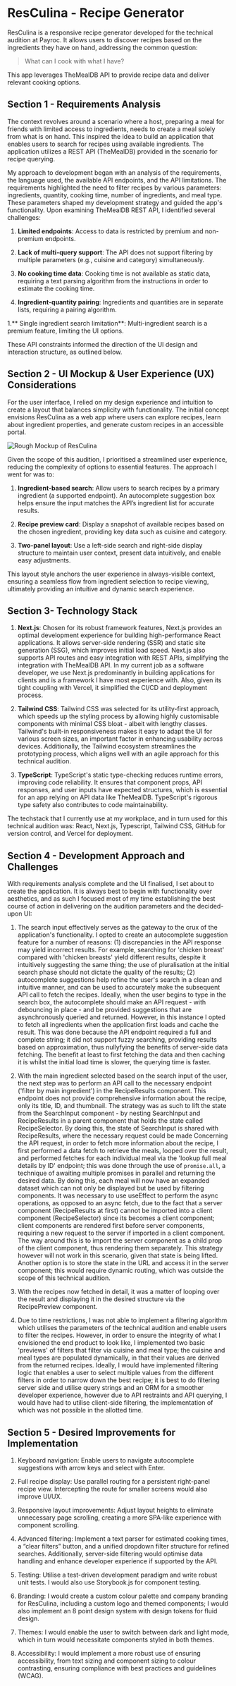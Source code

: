 # ResCulina - Recipe Generator

ResCulina is a responsive recipe generator developed for the technical audition at Payroc. It allows users to discover recipes based on the ingredients they have on hand, addressing the common question:

> What can I cook with what I have?

This app leverages TheMealDB API to provide recipe data and deliver relevant cooking options.

## Section 1 - Requirements Analysis

The context revolves around a scenario where a host, preparing a meal for friends with limited access to ingredients, needs to create a meal solely from what is on hand. This inspired the idea to build an application that enables users to search for recipes using available ingredients. The application utilizes a REST API (TheMealDB) provided in the scenario for recipe querying.

My approach to development began with an analysis of the requirements, the language used, the available API endpoints, and the API limitations. The requirements highlighted the need to filter recipes by various parameters: ingredients, quantity, cooking time, number of ingredients, and meal type. These parameters shaped my development strategy and guided the app's functionality. Upon examining TheMealDB REST API, I identified several challenges:

1. **Limited endpoints**: Access to data is restricted by premium and non-premium endpoints.

1. **Lack of multi-query support**: The API does not support filtering by multiple parameters (e.g., cuisine and category) simultaneously.

1. **No cooking time data**: Cooking time is not available as static data, requiring a text parsing algorithm from the instructions in order to estimate the cooking time.

1. **Ingredient-quantity pairing**: Ingredients and quantities are in separate lists, requiring a pairing algorithm.

1.** Single ingredient search limitation**: Multi-ingredient search is a premium feature, limiting the UI options.

These API constraints informed the direction of the UI design and interaction structure, as outlined below.

## Section 2 - UI Mockup & User Experience (UX) Considerations

For the user interface, I relied on my design experience and intuition to create a layout that balances simplicity with functionality. The initial concept envisions ResCulina as a web app where users can explore recipes, learn about ingredient properties, and generate custom recipes in an accessible portal.

![Rough Mockup of ResCulina](https://i.ibb.co/DbqyCXt/mockup.png)

Given the scope of this audition, I prioritised a streamlined user experience, reducing the complexity of options to essential features. The approach I went for was to:

1. **Ingredient-based search**: Allow users to search recipes by a primary ingredient (a supported endpoint). An autocomplete suggestion box helps ensure the input matches the API’s ingredient list for accurate results.

1. **Recipe preview card**: Display a snapshot of available recipes based on the chosen ingredient, providing key data such as cuisine and category.

1. **Two-panel layout**: Use a left-side search and right-side display structure to maintain user context, present data intuitively, and enable easy adjustments.

This layout style anchors the user experience in always-visible context, ensuring a seamless flow from ingredient selection to recipe viewing, ultimately providing an intuitive and dynamic search experience.

## Section 3- Technology Stack

1. **Next.js**: Chosen for its robust framework features, Next.js provides an optimal development experience for building high-performance React applications. It allows server-side rendering (SSR) and static site generation (SSG), which improves initial load speed. Next.js also supports API routes and easy integration with REST APIs, simplifying the integration with TheMealDB API. In my current job as a software developer, we use Next.js predominantly in building applications for clients and is a framework I have most experience with. Also, given its tight coupling with Vercel, it simplified the CI/CD and deployment process.

1. **Tailwind CSS**: Tailwind CSS was selected for its utility-first approach, which speeds up the styling process by allowing highly customisable components with minimal CSS bloat - albeit with lengthy classes. Tailwind's built-in responsiveness makes it easy to adapt the UI for various screen sizes, an important factor in enhancing usability across devices. Additionally, the Tailwind ecosystem streamlines the prototyping process, which aligns well with an agile approach for this technical audition.

1. **TypeScript**: TypeScript's static type-checking reduces runtime errors, improving code reliability. It ensures that component props, API responses, and user inputs have expected structures, which is essential for an app relying on API data like TheMealDB. TypeScript's rigorous type safety also contributes to code maintainability.

The techstack that I currently use at my workplace, and in turn used for this technical audition was: React, Next.js, Typescript, Tailwind CSS, GitHub for version control, and Vercel for deployment.

## Section 4 - Development Approach and Challenges

With requirements analysis complete and the UI finalised, I set about to create the application. It is always best to begin with functionality over aesthetics, and as such I focused most of my time establishing the best course of action in delivering on the audition parameters and the decided-upon UI:

1. The search input effectively serves as the gateway to the crux of the application's functionality. I opted to create an autocomplete suggestion feature for a number of reasons: (1) discrepancies in the API response may yield incorrect results. For example, searching for 'chicken breast' compared with 'chicken breasts' yield different results, despite it intuitively suggesting the same thing; the use of pluralisation at the initial search phase should not dictate the quality of the results; (2) autocomplete suggestions help refine the user's search in a clean and intuitive manner, and can be used to accurately make the subsequent API call to fetch the recipes. Ideally, when the user begins to type in the search box, the autocomplete should make an API request - with debouncing in place - and be provided suggestions that are asynchronously queried and returned. However, in this instance I opted to fetch all ingredients when the application first loads and cache the result. This was done because the API endpoint required a full and complete string; it did not support fuzzy searching, providing results based on approximation, thus nullyfying the benefits of server-side data fetching. The benefit at least to first fetching the data and then caching it is whilst the initial load time is slower, the querying time is faster.

1. With the main ingredient selected based on the search input of the user, the next step was to perform an API call to the necessary endpoint ('filter by main ingredient') in the RecipeResults component. This endpoint does not provide comprehensive information about the recipe, only its title, ID, and thumbnail. The strategy was as such to lift the state from the SearchInput component - by nesting SearchInput and RecipeResults in a parent component that holds the state called RecipeSelector. By doing this, the state of SearchInput is shared with RecipeResults, where the necessary request could be made Concerning the API request, in order to fetch more information about the recipe, I first performed a data fetch to retrieve the meals, looped over the result, and performed fetches for each individual meal via the 'lookup full meal details by ID' endpoint; this was done through the use of `promise.all`, a technique of awaiting multiple promises in parallel and returning the desired data. By doing this, each meal will now have an expanded dataset which can not only be displayed but be used by filtering components. It was necessary to use useEffect to perform the async operations, as opposed to an async fetch, due to the fact that a server component (RecipeResults at first) cannot be imported into a client component (RecipeSelector) since its becomes a client component; client components are rendered first before server components, requiring a new request to the server if imported in a client component. The way around this is to import the server component as a child prop of the client component, thus rendering them separately. This strategy however will not work in this scenario, given that state is being lifted. Another option is to store the state in the URL and access it in the server component; this would require dynamic routing, which was outside the scope of this technical audition.

1. With the recipes now fetched in detail, it was a matter of looping over the result and displaying it in the desired structure via the RecipePreview component.

1. Due to time restrictions, I was not able to implement a filtering algorithm which utilises the parameters of the technical audition and enable users to filter the recipes. However, in order to ensure the integrity of what I envisioned the end product to look like, I implemented two basic 'previews' of filters that filter via cuisine and meal type; the cuisine and meal types are populated dynamically, in that their values are derived from the returned recipes. Ideally, I would have implemented filtering logic that enables a user to select multiple values from the different filters in order to narrow down the best recipe; it is best to do filtering server side and utilise query strings and an ORM for a smoother developer experience, however due to API restraints and API querying, I would have had to utilise client-side filtering, the implementation of which was not possible in the allotted time.

## Section 5 - Desired Improvements for Implementation

1. Keyboard navigation: Enable users to navigate autocomplete suggestions with arrow keys and select with Enter.

1. Full recipe display: Use parallel routing for a persistent right-panel recipe view. Intercepting the route for smaller screens would also improve UI/UX.

1. Responsive layout improvements: Adjust layout heights to eliminate unnecessary page scrolling, creating a more SPA-like experience with component scrolling.

1. Advanced filtering: Implement a text parser for estimated cooking times, a “clear filters” button, and a unified dropdown filter structure for refined searches. Additionally, server-side filtering would optimise data handling and enhance developer experience if supported by the API.

1. Testing: Utilise a test-driven development paradigm and write robust unit tests. I would also use Storybook.js for component testing.

1. Branding: I would create a custom colour palette and company branding for ResCulina, including a custom logo and themed components; I would also implement an 8 point design system with design tokens for fluid design.

1. Themes: I would enable the user to switch between dark and light mode, which in turn would necessitate components styled in both themes.

1. Accessibility: I would implement a more robust use of ensuring accessibility, from text sizing and component sizing to colour contrasting, ensuring compliance with best practices and guidelines (WCAG).
